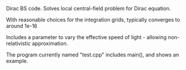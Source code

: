 Dirac BS code.
Solves local central-field problem for Dirac equation.

With reasonable choices for the integration grids, typically converges to around 1e-16

Includes a parameter to vary the effective speed of light - allowing non-relativistic approximation.

The program currently named "test.cpp" includes main(), and shows an example.

